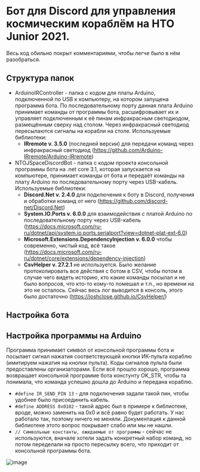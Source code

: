 # Бот для Discord для управления космическим кораблём на НТО Junior 2021.

Весь код обильно покрыт комментариями, чтобы легче было в нём разобраться.

## Структура папок
- ArduinoIRController - папка с кодом для платы Arduino, подключенной по USB к компьютеру, на котором запущена программа бота. По последовательному порту данная плата Arduino принимает команды от программы бота, расшифровывает их и управляет подключенным к её пинам инфракрасным светодиодом, размещённым сверху над столом. Через инфракрасный светодиод пересылаются сигналы на корабли на столе. Используемые библиотеки:
  - **IRremote v. 3.5.0** (последней версии) для передачи команд через инфракрасный светодиод (https://github.com/Arduino-IRremote/Arduino-IRremote)
- NTOJSpaceDiscordBot - папка с кодом проекта консольной программы бота на .net core 3.1, которая запускается на компьютере, принимает команды от бота и передаёт команды на плату Arduino по последовательному порту через USB-кабель. Используемые библиотеки: 
  - **Discord.Net v. 2.4.0** для подключения к боту в Discord, получения и обработки команд от него (https://github.com/discord-net/Discord.Net)
  - **System.IO.Ports v. 6.0.0** для взаимодействия с платой Arduino по последовательному порту через USB-кабель (https://docs.microsoft.com/ru-ru/dotnet/api/system.io.ports.serialport?view=dotnet-plat-ext-6.0)
  - **Microsoft.Extensions.DependencyInjection v. 6.0.0** чтобы современно, чистый код, всё такое (https://docs.microsoft.com/ru-ru/dotnet/core/extensions/dependency-injection)
  - **CsvHelper v. 27.2.1** не используется. Было желание протоколировать все действия с ботом в CSV, чтобы потом в случае чего видеть историю, кто какие команды посылал и не было вопросов, что кто-то кому-то помешал и т.п., но времени на это не осталось. Сейчас весь лог выводится в консоль, этого было достаточно (https://joshclose.github.io/CsvHelper/)

## Настройка бота

## Настройка программы на Arduino
Программа принимает символ от консольной программы бота и посылает сигнал нажатия соответствующей кнопки ИК-пульта кораблю (имитируем нажатия на кнопки пульта). Коды сигналов пульта были предоставлены организаторами. Если всё прошло хорошо, программа возвращает консольной программе бота констунту OK_STR, чтобы та понимала, что команда успешно дошла до Arduino и передана кораблю.      

- `#define IR_SEND_PIN 13` - для подключения задали такой пин, чтобы удобнее было присоединить кабель.
- `#define ADDRESS 0x0102` - такой адрес был в примере к библиотеке, вроде, можно заменить на 0х0 и всё равно будет работать. У нас работало так, поэтому ничего не меняли. Документация к данной библиотеке этото вопрос покрывает слабо или мы не нашли.
- `// Символьные константы, ожидаемые от программы` - сейчас не используются, вначале хотели задать конкретный набор команд, но потом переделали на просто пересылку всего, что приходит от консольной программы бота.

![image](https://user-images.githubusercontent.com/1927563/145013123-6461f0be-dfbb-4ea0-8290-61b57dc612b2.png)
